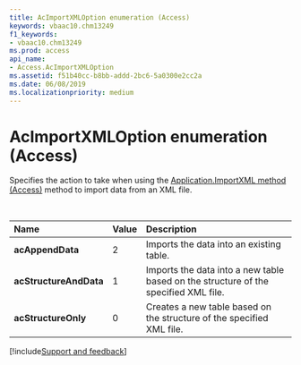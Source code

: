 ```yaml
---
title: AcImportXMLOption enumeration (Access)
keywords: vbaac10.chm13249
f1_keywords:
- vbaac10.chm13249
ms.prod: access
api_name:
- Access.AcImportXMLOption
ms.assetid: f51b40cc-b8bb-addd-2bc6-5a0300e2cc2a
ms.date: 06/08/2019
ms.localizationpriority: medium
---
```



# AcImportXMLOption enumeration (Access)

Specifies the action to take when using the [Application.ImportXML method (Access)](Access.Application.ImportXML.md) method to import data from an XML file.

<br/>

|Name|Value|Description|
|:-----|:-----|:-----|
|**acAppendData**|2|Imports the data into an existing table.|
|**acStructureAndData**|1|Imports the data into a new table based on the structure of the specified XML file.|
|**acStructureOnly**|0|Creates a new table based on the structure of the specified XML file.|

[!include[Support and feedback](~/includes/feedback-boilerplate.md)]